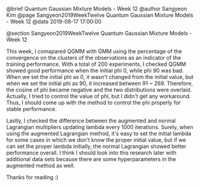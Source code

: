 @brief Quantum Gaussian Mixture Models - Week 12
@author Sangyeon Kim
@page Sangyeon2019WeekTwelve Quantum Gaussian Mixture Models - Week 12
@date 2019-08-17 17:00:00

@section Sangyeon2019WeekTwelve Quantum Gaussian Mixture Models - Week 12

This week, I comapared QGMM with GMM using the percentage of the convergence on the clusters of the observations as an indicator of the training performance. With a total of 200 experiments, I checked QGMM showed good performance when the initial phi 0, while phi 90 was bad. When we set the initial phi as 0, it wasn't changed from the initial value, but when we set the initial phi as 90, it increased between 91 ~ 269. Therefore, the cosine of phi became negative and the two distributions were overlaid. Actually, I tried to control the value of phi, but I didn't get any workaround. Thus, I should come up with the method to control the phi properly for stable performance.

Lastly, I checked the difference between the augmented and normal Lagrangian multipliers updating lambda every 1000 iterations. Surely, when using the augmented Lagrangian method, it's easy to set the initial lambda for some cases in which we don't know the proper initial value, but if we can set the proper lambda initially, the normal Lagrangian showed better performance overall. I think I should look into this research later with additional data sets because there are some hyperparameters in the augmented method as well. 

Thanks for reading :)
